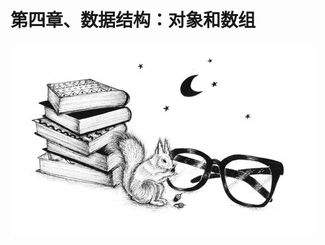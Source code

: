 # 第四章、数据结构：对象和数组

![chapter_picture_4][chapter_picture_4]

[chapter_picture_4]: ../assets/chapter_picture_4.jpg
